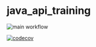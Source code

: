 # java_api_training

![main workflow](https://github.com/STERN3L/maven_training/actions/workflows/build.yml/badge.svg)

[![codecov](https://codecov.io/gh/STERN3L/maven_training/branch/main/graph/badge.svg)](https://codecov.io/gh/STERN3L/maven_training)